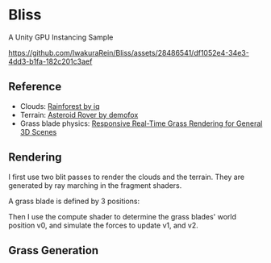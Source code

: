 # Bliss
A Unity GPU Instancing Sample

https://github.com/IwakuraRein/Bliss/assets/28486541/df1052e4-34e3-4dd3-b1fa-182c201c3aef

## Reference

- Clouds: [Rainforest by iq](https://www.shadertoy.com/view/4ttSWf)
- Terrain: [Asteroid Rover by demofox](https://www.shadertoy.com/view/Mds3DX)
- Grass blade physics: [Responsive Real-Time Grass Rendering for General 3D Scenes](https://www.cg.tuwien.ac.at/research/publications/2017/JAHRMANN-2017-RRTG/JAHRMANN-2017-RRTG-draft.pdf)

## Rendering

I first use two blit passes to render the clouds and the terrain. They are generated by ray marching in the fragment shaders. 

A grass blade is defined by 3 positions:

Then I use the compute shader to determine the grass blades' world position v0, and simulate the forces to update v1, and v2.

## Grass Generation

